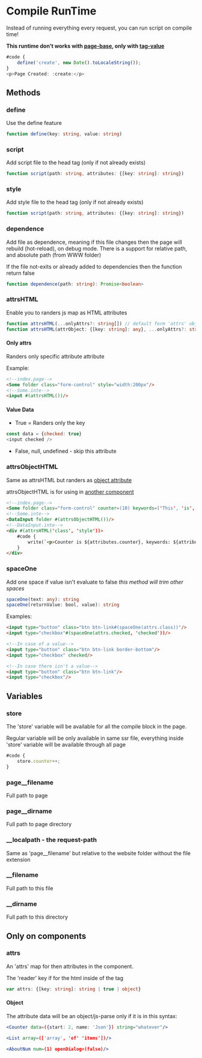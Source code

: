 # Compile RunTime
Instead of running everything every request, you can run script on compile time!

**This runtime don't works with [page-base](./ssr#small-placeholder), only with [tag-value](./ssr#page-placeholders-data)**

```js
#code {
    define('create', new Date().toLocaleString());
}
<p>Page Created: :create:</p>
```

## Methods

### define

Use the define feature
```typescript
function define(key: string, value: string)
```

### script

Add script file to the head tag (only if not already exists)
```typescript
function script(path: string, attributes: {[key: string]: string})
```

### style

Add style file to the head tag (only if not already exists)
```typescript
function script(path: string, attributes: {[key: string]: string})
```

### dependence

Add file as dependence, meaning if this file changes then the page will rebuild (hot-reload), on debug mode.
There is a support for relative path, and absolute path (from WWW folder)

If the file not-exits or already added to dependencies then the function return false
```typescript
function dependence(path: string): Promise<boolean>
```

### attrsHTML

Enable you to randers js map as HTML attributes

```typescript
function attrsHTML(...onlyAttrs?: string[]) // default form 'attrs' object
function attrsHTML(attrObject: {[key: string]: any}, ...onlyAttrs?: string[])
```

#### Only attrs
Randers only specific attribute attribute

Example:
```html
<!--index.page-->
<Some folder class="form-control" style="width:200px"/>
<!--Some.inte-->
<input #(attrsHTML())/>
```

#### Value Data
- True = Randers only the key 
```javascript
const data = {checked: true}
<input checked />
```
- False, null, undefined - skip this attribute

### attrsObjectHTML

Same as attrsHTML but randers as [object attribute](#object)

attrsObjectHTML is for using in [another component](#attrs)

```html
<!--index.page-->
<Some folder class="form-control" counter=(10) keywords=['This', 'is', 'cool', '!!!'] style="width:200px"/>
<!--Some.inte-->
<DataInput folder #(attrsObjectHTML())/>
<!--DataInput.inte-->
<div #(attrsHTML('class', 'style'))>
    #code {
        write(`<p>Counter is ${attributes.counter}, keywords: ${attributes.keywords.join(', ')}</p>`)
    }
</div>
```

### spaceOne
Add one space if value isn't evaluate to false
*this method will trim other spaces*
```ts
spaceOne(text: any): string
spaceOne(returnValue: bool, value): string
```
Examples:
```html
<input type="button" class="btn btn-link#(spaceOne(attrs.class))"/>
<input type="checkbox"#(spaceOne(attrs.checked, 'checked'))/>

<!--In case of a value-->
<input type="button" class="btn btn-link border-bottom"/>
<input type="checkbox" checked/>

<!--In case there isn't a value-->
<input type="button" class="btn btn-link"/>
<input type="checkbox"/>
```

## Variables

### store
The 'store' variable will be available for all the compile block in the page.

Regular variable will be only available in same ssr file, everything inside 'store' variable will be available through all page

```typescript
#code {
    store.counter++;
}
```

### page__filename
Full path to page


### page__dirname
Full path to page directory

### __localpath - the request-path
Same as 'page__filename' but relative to the website folder without the file extension


### __filename
Full path to this file


### __dirname
Full path to this directory

## Only on components

### attrs
An 'attrs' map for then attributes in the component.

The 'reader' key if for the html inside of the tag
```typescript
var attrs: {[key: string]: string | true | object}
```
#### Object
The attribute data will be an object/js-parse only if it is in this syntax:

```jsx
<Counter data=({start: 2, name: 'Json'}) string="whatever"/>
```
```jsx
<List array=(['array', 'of' 'items'])/>
```
```jsx
<AboutNum num=(1) openDialog=(false)/>
```
